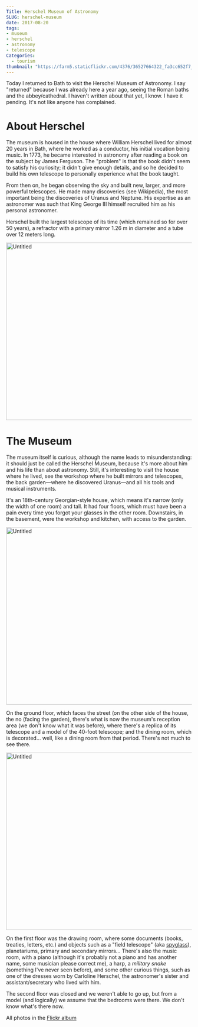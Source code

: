```yaml
---
Title: Herschel Museum of Astronomy
SLUG: herschel-museum
date: 2017-08-20
tags:
- museum
- herschel
- astronomy
- telescope
Categories:
  - tourism
thumbnail: "https://farm5.staticflickr.com/4376/36527664322_fa3cc652f7_z.jpg"
---
```


Today I returned to Bath to visit the Herschel Museum of Astronomy. I
say "returned" because I was already here a year ago, seeing the Roman
baths and the abbey/cathedral. I haven't written about that yet, I
know. I have it pending. It's not like anyone has complained.

# About Herschel

The museum is housed in the house where William Herschel lived for
almost 20 years in Bath, where he worked as a conductor, his initial
vocation being music. In 1773, he became interested in astronomy after
reading a book on the subject by James Ferguson. The "problem" is that
the book didn't seem to satisfy his curiosity; it didn't give enough
details, and so he decided to build his own telescope to personally
experience what the book taught.

From then on, he began observing the sky and built new, larger, and
more powerful telescopes. He made many discoveries (see Wikipedia),
the most important being the discoveries of Uranus and Neptune. His
expertise as an astronomer was such that King George III himself
recruited him as his personal astronomer.

Herschel built the largest telescope of its time (which remained so
for over 50 years), a refractor with a primary mirror 1.26 m in
diameter and a tube over 12 meters long.

<a data-flickr-embed="true" data-header="true" data-footer="true" href="https://www.flickr.com/photos/149690786@N07/35861863074/in/album-72157684323103432/" title="Untitled"><img src="https://farm5.staticflickr.com/4336/35861863074_61b9f69018_z.jpg" width="640" height="480" alt="Untitled"></a><script async src="//embedr.flickr.com/assets/client-code.js" charset="utf-8"></script>

# The Museum

The museum itself is curious, although the name leads to
misunderstanding: it should just be called the Herschel Museum,
because it's more about him and his life than about astronomy. Still,
it's interesting to visit the house where he lived, see the workshop
where he built mirrors and telescopes, the back garden—where he
discovered Uranus—and all his tools and musical instruments.

It's an 18th-century Georgian-style house, which means it's narrow
(only the width of one room) and tall. It had four floors, which must
have been a pain every time you forgot your glasses in the other
room. Downstairs, in the basement, were the workshop and kitchen, with
access to the garden.

<a data-flickr-embed="true" data-header="true" data-footer="true" href="https://www.flickr.com/photos/149690786@N07/36301681670/in/album-72157684323103432/" title="Untitled"><img src="https://farm5.staticflickr.com/4390/36301681670_b848e88993_z.jpg" width="640" height="480" alt="Untitled"></a><script async src="//embedr.flickr.com/assets/client-code.js" charset="utf-8"></script>

On the ground floor, which faces the street (on the other side of the
house, the no (facing the garden), there's what is now the museum's
reception area (we don't know what it was before), where there's a
replica of its telescope and a model of the 40-foot telescope; and the
dining room, which is decorated... well, like a dining room from that
period. There's not much to see there.

<a data-flickr-embed="true" data-header="true" data-footer="true" href="https://www.flickr.com/photos/149690786@N07/36697017705/in/album-72157684323103432/" title="Untitled"><img src="https://farm5.staticflickr.com/4358/36697017705_c00ef8e9cc_z.jpg" width="640" height="480" alt="Untitled"></a><script async src="//embedr.flickr.com/assets/client-code.js" charset="utf-8"></script>

On the first floor was the drawing room, where some documents (books,
treaties, letters, etc.) and objects such as a "field telescope" (aka
[spyglass][spyglass]), planetariums, primary and secondary
mirrors... There's also the music room, with a piano (although it's
probably not a piano and has another name, some musician please
correct me), a harp, a _military snake_ (something I've never seen
before), and some other curious things, such as one of the dresses
worn by Carloline Herschel, the astronomer's sister and
assistant/secretary who lived with him.

The second floor was closed and we weren't able to go up, but from a
model (and logically) we assume that the bedrooms were there. We don't
know what's there now.

All photos in the [Flickr album][flickr]

[Herschel]: https://en.wikipedia.org/wiki/william_herschel
[Ferguson]: https://en.wikipedia.org/wiki/james_ferguson
[Museum]: http://herschelmuseum.org.uk/
[telescope]: https://en.wikipedia.org/wiki/40-foot_telescope
[Flickr]: https://flic.kr/s/ahsm1xfylq
[spyglass]: https://en.wikipedia.org/wiki/Refracting_telescope
